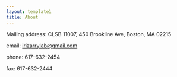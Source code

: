 ```yaml
---
layout: template1
title: About
---
```


Mailing address: CLSB 11007, 450 Brookline Ave, Boston, MA 02215

email: irizarrylab@gmail.com

phone: 617-632-2454

fax: 617-632-2444